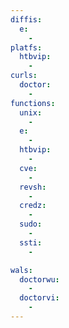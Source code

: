 ```yaml
---
diffis:
  e:
    -
platfs:
  htbvip:
    -
curls:
  doctor:
    -
functions:
  unix:
    -
  e:
    -
  htbvip:
    -
  cve:
    -
  revsh:
    -
  credz:
    -
  sudo:
    -
  ssti:
    -

wals:
  doctorwu:
    -
  doctorvi:
    -
---
```


